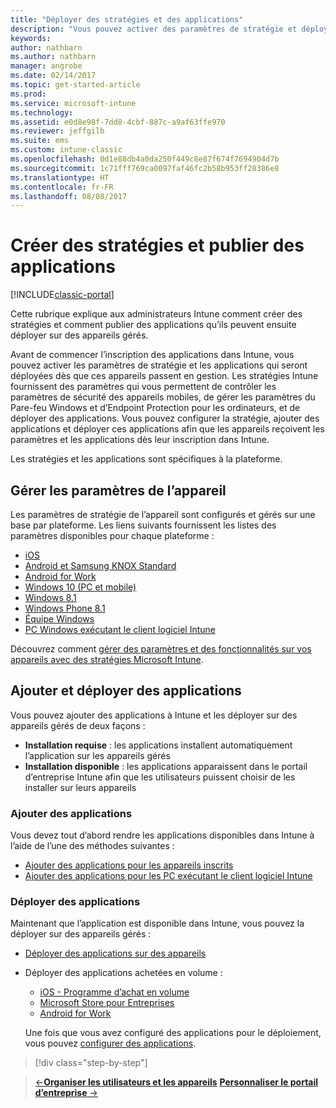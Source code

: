 ```yaml
---
title: "Déployer des stratégies et des applications"
description: "Vous pouvez activer des paramètres de stratégie et déployer des applications qui seront appliquées dès que les appareils sont inscrits dans la gestion."
keywords: 
author: nathbarn
ms.author: nathbarn
manager: angrobe
ms.date: 02/14/2017
ms.topic: get-started-article
ms.prod: 
ms.service: microsoft-intune
ms.technology: 
ms.assetid: e0d8e98f-7dd8-4cbf-887c-a9af63ffe970
ms.reviewer: jeffgilb
ms.suite: ems
ms.custom: intune-classic
ms.openlocfilehash: 0d1e88db4a0da250f449c8e87f674f7694904d7b
ms.sourcegitcommit: 1c71fff769ca0097faf46fc2b58b953ff28386e8
ms.translationtype: HT
ms.contentlocale: fr-FR
ms.lasthandoff: 08/08/2017
---
```

# <a name="create-policies-and-publish-apps"></a>Créer des stratégies et publier des applications

[!INCLUDE[classic-portal](../includes/classic-portal.md)]

Cette rubrique explique aux administrateurs Intune comment créer des stratégies et comment publier des applications qu’ils peuvent ensuite déployer sur des appareils gérés.

Avant de commencer l’inscription des applications dans Intune, vous pouvez activer les paramètres de stratégie et les applications qui seront déployées dès que ces appareils passent en gestion. Les stratégies Intune fournissent des paramètres qui vous permettent de contrôler les paramètres de sécurité des appareils mobiles, de gérer les paramètres du Pare-feu Windows et d’Endpoint Protection pour les ordinateurs, et de déployer des applications. Vous pouvez configurer la stratégie, ajouter des applications et déployer ces applications afin que les appareils reçoivent les paramètres et les applications dès leur inscription dans Intune.

Les stratégies et les applications sont spécifiques à la plateforme.

## <a name="manage-device-settings"></a>Gérer les paramètres de l’appareil

 Les paramètres de stratégie de l’appareil sont configurés et gérés sur une base par plateforme. Les liens suivants fournissent les listes des paramètres disponibles pour chaque plateforme :

- [iOS](/intune-classic/deploy-use/ios-policy-settings-in-microsoft-intune)
- [Android et Samsung KNOX Standard](/intune-classic/deploy-use/android-policy-settings-in-microsoft-intune)
- [Android for Work](/intune-classic/deploy-use/android-for-work-policy-settings-in-microsoft-intune)
- [Windows 10 (PC et mobile)](/intune-classic/deploy-use/windows-10-policy-settings-in-microsoft-intune)
- [Windows 8.1](/intune-classic/deploy-use/windows-configuration-policy-settings-in-microsoft-intune)
- [Windows Phone 8.1](/intune-classic/deploy-use/windows-phone-8-1-policy-settings-in-microsoft-intune)
- [Équipe Windows](/intune-classic/deploy-use/windows-team-configuration-policy-settings-in-microsoft-intune)
- [PC Windows exécutant le client logiciel Intune](/intune-classic/deploy-use/policies-to-protect-windows-pcs-in-microsoft-intune)

Découvrez comment [gérer des paramètres et des fonctionnalités sur vos appareils avec des stratégies Microsoft Intune](/intune-classic/deploy-use/manage-settings-and-features-on-your-devices-with-microsoft-intune-policies).

## <a name="add-and-deploy-apps"></a>Ajouter et déployer des applications

Vous pouvez ajouter des applications à Intune et les déployer sur des appareils gérés de deux façons :
- **Installation requise** : les applications installent automatiquement l’application sur les appareils gérés
- **Installation disponible** : les applications apparaissent dans le portail d’entreprise Intune afin que les utilisateurs puissent choisir de les installer sur leurs appareils

### <a name="add-apps"></a>Ajouter des applications

Vous devez tout d’abord rendre les applications disponibles dans Intune à l’aide de l’une des méthodes suivantes :
- [Ajouter des applications pour les appareils inscrits](/intune-classic/deploy-use/add-apps-for-mobile-devices-in-microsoft-intune)
- [Ajouter des applications pour les PC exécutant le client logiciel Intune](/intune-classic/deploy-use/add-apps-for-windows-pcs-in-microsoft-intune)

### <a name="deploy-apps"></a>Déployer des applications

Maintenant que l’application est disponible dans Intune, vous pouvez la déployer sur des appareils gérés :
- [Déployer des applications sur des appareils](/intune-classic/deploy-use/deploy-use/deploy-apps-in-microsoft-intune)
- Déployer des applications achetées en volume :
    - [iOS - Programme d’achat en volume](/intune-classic/deploy-use/manage-ios-apps-you-purchased-through-a-volume-purchase-program-with-microsoft-intune)
    - [Microsoft Store pour Entreprises](/intune-classic/deploy-use/manage-apps-you-purchased-from-the-windows-store-for-business-with-microsoft-intune)
    - [Android for Work](/intune-classic/deploy-use/android-for-work-apps)

    Une fois que vous avez configuré des applications pour le déploiement, vous pouvez [configurer des applications](/intune-classic/deploy-use/monitor-apps-in-microsoft-intune).

>[!div class="step-by-step"]

>[&larr;**Organiser les utilisateurs et les appareils**](.\start-with-a-paid-subscription-to-microsoft-intune-step-5.md)       [**Personnaliser le portail d’entreprise** &rarr;](/intune/company-portal-customize)  
